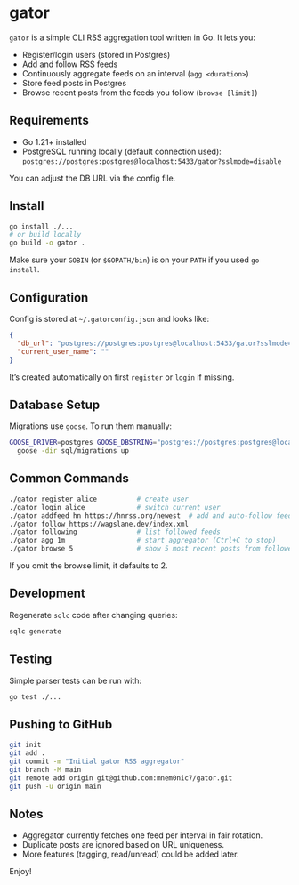 # gator

`gator` is a simple CLI RSS aggregation tool written in Go. It lets you:

- Register/login users (stored in Postgres)
- Add and follow RSS feeds
- Continuously aggregate feeds on an interval (`agg <duration>`)
- Store feed posts in Postgres
- Browse recent posts from the feeds you follow (`browse [limit]`)

## Requirements

- Go 1.21+ installed
- PostgreSQL running locally (default connection used):
  `postgres://postgres:postgres@localhost:5433/gator?sslmode=disable`

You can adjust the DB URL via the config file.

## Install

```bash
go install ./...
# or build locally
go build -o gator .
```

Make sure your `GOBIN` (or `$GOPATH/bin`) is on your `PATH` if you used `go install`.

## Configuration

Config is stored at `~/.gatorconfig.json` and looks like:

```json
{
  "db_url": "postgres://postgres:postgres@localhost:5433/gator?sslmode=disable",
  "current_user_name": ""
}
```

It’s created automatically on first `register` or `login` if missing.

## Database Setup

Migrations use `goose`. To run them manually:

```bash
GOOSE_DRIVER=postgres GOOSE_DBSTRING="postgres://postgres:postgres@localhost:5433/gator?sslmode=disable" \
  goose -dir sql/migrations up
```

## Common Commands

```bash
./gator register alice          # create user
./gator login alice             # switch current user
./gator addfeed hn https://hnrss.org/newest  # add and auto-follow feed
./gator follow https://wagslane.dev/index.xml
./gator following               # list followed feeds
./gator agg 1m                  # start aggregator (Ctrl+C to stop)
./gator browse 5                # show 5 most recent posts from followed feeds
```

If you omit the browse limit, it defaults to 2.

## Development

Regenerate `sqlc` code after changing queries:

```bash
sqlc generate
```

## Testing

Simple parser tests can be run with:

```bash
go test ./...
```

## Pushing to GitHub

```bash
git init
git add .
git commit -m "Initial gator RSS aggregator"
git branch -M main
git remote add origin git@github.com:mnem0nic7/gator.git
git push -u origin main
```

## Notes

- Aggregator currently fetches one feed per interval in fair rotation.
- Duplicate posts are ignored based on URL uniqueness.
- More features (tagging, read/unread) could be added later.

Enjoy!
